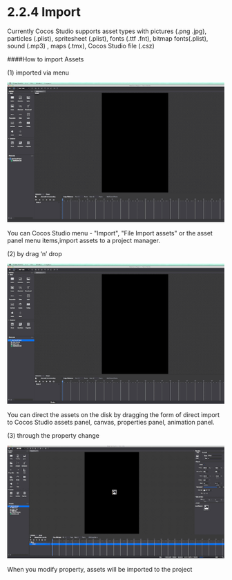 # 2.2.4 Import

Currently Cocos Studio supports asset types with pictures (.png .jpg), particles (.plist), spritesheet (.plist), fonts (.ttf .fnt), bitmap fonts(.plist), sound (.mp3) , maps (.tmx), Cocos Studio file (.csz)

####How to import Assets

(1) imported via menu

![Image](res/image126.gif)

You can Cocos Studio menu - "Import", "File Import assets" or the asset panel menu items,import assets to a project manager.


(2) by drag ‘n’ drop

![Image](res/image127.gif)

You can direct the assets on the disk by dragging the form of direct import to Cocos Studio assets panel, canvas, properties panel, animation panel.

(3) through the property change

![Image](res/image128.gif)

When you modify property, assets will be imported to the project
